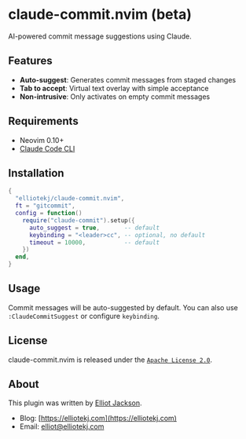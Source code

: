 # claude-commit.nvim (beta)

AI-powered commit message suggestions using Claude.

## Features

- **Auto-suggest**: Generates commit messages from staged changes
- **Tab to accept**: Virtual text overlay with simple acceptance
- **Non-intrusive**: Only activates on empty commit messages

## Requirements

- Neovim 0.10+
- [Claude Code CLI](https://docs.anthropic.com/en/docs/claude-code)

## Installation

```lua
{
  "elliotekj/claude-commit.nvim",
  ft = "gitcommit",
  config = function()
    require("claude-commit").setup({
      auto_suggest = true,       -- default
      keybinding = "<leader>cc", -- optional, no default
      timeout = 10000,           -- default
    })
  end,
}
```

## Usage

Commit messages will be auto-suggested by default. You can also use `:ClaudeCommitSuggest` or configure `keybinding`.

## License

claude-commit.nvim is released under the [`Apache License 2.0`](https://github.com/elliotekj/claude-commit.nvim/blob/master/LICENSE).

## About

This plugin was written by [Elliot Jackson](https://elliotekj.com).

- Blog: [https://elliotekj.com](https://elliotekj.com)
- Email: elliot@elliotekj.com
